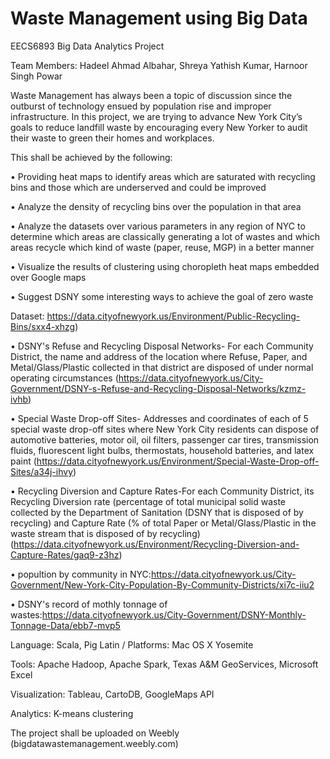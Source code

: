 # Waste Management using Big Data

EECS6893 Big Data Analytics Project

Team Members: Hadeel Ahmad Albahar, Shreya Yathish Kumar, Harnoor Singh Powar 

Waste Management has always been a topic of discussion since the outburst of technology ensued by population rise and improper infrastructure. In this project, we are trying to advance New York City’s goals to reduce landfill waste by encouraging every New Yorker to audit their waste to green their homes and workplaces. 

This shall be achieved by the following:
 
• Providing heat maps to identify areas which are saturated with recycling bins and those which are underserved and could be improved 

• Analyze the density of recycling bins over the population in that area 

• Analyze the datasets over various parameters in any region of NYC to determine which areas are classically generating a lot of wastes and which areas recycle which kind of waste (paper, reuse, MGP) in a better manner 

• Visualize the results of clustering using choropleth heat maps embedded over Google maps 

• Suggest DSNY some interesting ways to achieve the goal of zero waste 


Dataset: https://data.cityofnewyork.us/Environment/Public-Recycling-Bins/sxx4-xhzg) 

• DSNY's Refuse and Recycling Disposal Networks- For each Community District, the name and address of the location where Refuse, Paper, and Metal/Glass/Plastic collected in that district are disposed of under normal operating circumstances (https://data.cityofnewyork.us/City-Government/DSNY-s-Refuse-and-Recycling-Disposal-Networks/kzmz-ivhb) 

• Special Waste Drop-off Sites- Addresses and coordinates of each of 5 special waste drop-off sites where New York City residents can dispose of automotive batteries, motor oil, oil filters, passenger car tires, transmission fluids, fluorescent light bulbs, thermostats, household batteries, and latex paint (https://data.cityofnewyork.us/Environment/Special-Waste-Drop-off-Sites/a34j-ihvy) 

• Recycling Diversion and Capture Rates-For each Community District, its Recycling Diversion rate (percentage of total municipal solid waste collected by the Department of Sanitation (DSNY that is disposed of by recycling) and Capture Rate (% of total Paper or Metal/Glass/Plastic in the waste stream that is disposed of by recycling)(https://data.cityofnewyork.us/Environment/Recycling-Diversion-and-Capture-Rates/gaq9-z3hz) 

• popultion by community in NYC:https://data.cityofnewyork.us/City-Government/New-York-City-Population-By-Community-Districts/xi7c-iiu2 

• DSNY's record of mothly tonnage of wastes:https://data.cityofnewyork.us/City-Government/DSNY-Monthly-Tonnage-Data/ebb7-mvp5 


Language: Scala, Pig Latin / Platforms: Mac OS X Yosemite 

Tools: Apache Hadoop, Apache Spark, Texas A&M GeoServices, Microsoft Excel 

Visualization: Tableau, CartoDB, GoogleMaps API 

Analytics: K-means clustering 

The project shall be uploaded on Weebly (bigdatawastemanagement.weebly.com) 
